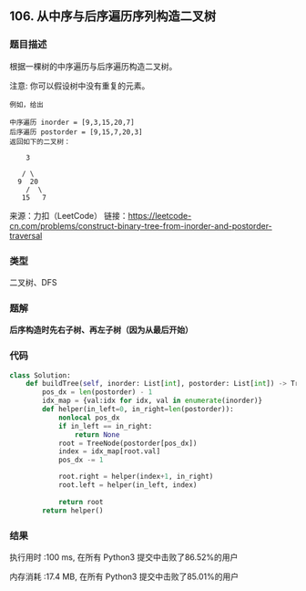 ## 106. 从中序与后序遍历序列构造二叉树



### 题目描述

根据一棵树的中序遍历与后序遍历构造二叉树。

注意:
你可以假设树中没有重复的元素。

```
例如，给出

中序遍历 inorder = [9,3,15,20,7]
后序遍历 postorder = [9,15,7,20,3]
返回如下的二叉树：

    3

   / \
  9  20
    /  \
   15   7
```

来源：力扣（LeetCode）
链接：https://leetcode-cn.com/problems/construct-binary-tree-from-inorder-and-postorder-traversal

### 类型

二叉树、DFS



### 题解

**后序构造时先右子树、再左子树（因为从最后开始）**



### 代码

```python
class Solution:
    def buildTree(self, inorder: List[int], postorder: List[int]) -> TreeNode:
    	pos_dx = len(postorder) - 1
    	idx_map = {val:idx for idx, val in enumerate(inorder)}
    	def helper(in_left=0, in_right=len(postorder)):
    		nonlocal pos_dx
    		if in_left == in_right:
    			return None
    		root = TreeNode(postorder[pos_dx])
    		index = idx_map[root.val]
    		pos_dx -= 1

    		root.right = helper(index+1, in_right)
    		root.left = helper(in_left, index)
    		
    		return root
    	return helper()
```



### 结果

执行用时 :100 ms, 在所有 Python3 提交中击败了86.52%的用户

内存消耗 :17.4 MB, 在所有 Python3 提交中击败了85.01%的用户